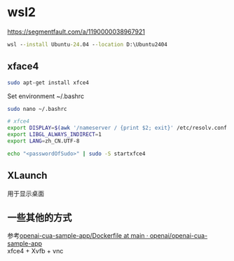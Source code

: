 # wsl2

https://segmentfault.com/a/1190000038967921  

```cmd
wsl --install Ubuntu-24.04 --location D:\Ubuntu2404
```

##  xface4
```bash
sudo apt-get install xfce4
```

Set environment ~/.bashrc
```bash
sudo nano ~/.bashrc
```
```bash
# xfce4
export DISPLAY=$(awk '/nameserver / {print $2; exit}' /etc/resolv.conf 2>/dev/null):0.0
export LIBGL_ALWAYS_INDIRECT=1
export LANG=zh_CN.UTF-8
```

```bash
echo "<passwordOfSudo>" | sudo -S startxfce4
```

## XLaunch
用于显示桌面

## 一些其他的方式
参考[openai-cua-sample-app/Dockerfile at main · openai/openai-cua-sample-app](https://github.com/openai/openai-cua-sample-app/blob/main/Dockerfile)  
xfce4 + Xvfb + vnc  
